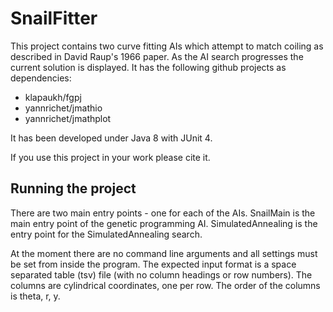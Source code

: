 # SnailFitter

This project contains two curve fitting AIs which attempt to match coiling as 
described in David Raup's 1966 paper. As the AI search progresses the current
solution is displayed. It has the following github projects as dependencies:

   * klapaukh/fgpj
   * yannrichet/jmathio
   * yannrichet/jmathplot
   
It has been developed under Java 8 with JUnit 4.

If you use this project in your work please cite it. 

## Running the project

There are two main entry points - one for each of the AIs. SnailMain is the main
entry point of the genetic programming AI. SimulatedAnnealing is the entry point
for the SimulatedAnnealing search. 

At the moment there are no command line arguments and all settings must be set
from inside the program. The expected input format is a space separated table
(tsv) file (with no column headings or row numbers). The columns are cylindrical
coordinates, one per row. The order of the columns is theta, r, y. 
